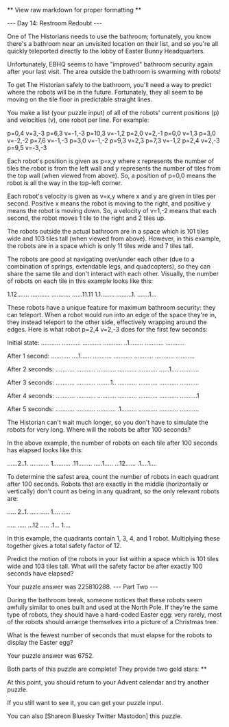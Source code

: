 ** View raw markdown for proper formatting **

--- Day 14: Restroom Redoubt ---

One of The Historians needs to use the bathroom; fortunately, you know there's a
bathroom near an unvisited location on their list, and so you're all quickly
teleported directly to the lobby of Easter Bunny Headquarters.

Unfortunately, EBHQ seems to have "improved" bathroom security again after your
last visit. The area outside the bathroom is swarming with robots!

To get The Historian safely to the bathroom, you'll need a way to predict where
the robots will be in the future. Fortunately, they all seem to be moving on the
tile floor in predictable straight lines.

You make a list (your puzzle input) of all of the robots' current positions (p)
and velocities (v), one robot per line. For example:

p=0,4 v=3,-3 p=6,3 v=-1,-3 p=10,3 v=-1,2 p=2,0 v=2,-1 p=0,0 v=1,3 p=3,0 v=-2,-2
p=7,6 v=-1,-3 p=3,0 v=-1,-2 p=9,3 v=2,3 p=7,3 v=-1,2 p=2,4 v=2,-3 p=9,5 v=-3,-3

Each robot's position is given as p=x,y where x represents the number of tiles
the robot is from the left wall and y represents the number of tiles from the
top wall (when viewed from above). So, a position of p=0,0 means the robot is
all the way in the top-left corner.

Each robot's velocity is given as v=x,y where x and y are given in tiles per
second. Positive x means the robot is moving to the right, and positive y means
the robot is moving down. So, a velocity of v=1,-2 means that each second, the
robot moves 1 tile to the right and 2 tiles up.

The robots outside the actual bathroom are in a space which is 101 tiles wide
and 103 tiles tall (when viewed from above). However, in this example, the
robots are in a space which is only 11 tiles wide and 7 tiles tall.

The robots are good at navigating over/under each other (due to a combination of
springs, extendable legs, and quadcopters), so they can share the same tile and
don't interact with each other. Visually, the number of robots on each tile in
this example looks like this:

1.12....... ........... ........... ......11.11 1.1........ .........1.
.......1...

These robots have a unique feature for maximum bathroom security: they can
teleport. When a robot would run into an edge of the space they're in, they
instead teleport to the other side, effectively wrapping around the edges. Here
is what robot p=2,4 v=2,-3 does for the first few seconds:

Initial state: ........... ........... ........... ........... ..1........
........... ...........

After 1 second: ........... ....1...... ........... ........... ...........
........... ...........

After 2 seconds: ........... ........... ........... ........... ...........
......1.... ...........

After 3 seconds: ........... ........... ........1.. ........... ...........
........... ...........

After 4 seconds: ........... ........... ........... ........... ...........
........... ..........1

After 5 seconds: ........... ........... ........... .1......... ...........
........... ...........

The Historian can't wait much longer, so you don't have to simulate the robots
for very long. Where will the robots be after 100 seconds?

In the above example, the number of robots on each tile after 100 seconds has
elapsed looks like this:

......2..1. ........... 1.......... .11........ .....1..... ...12......
.1....1....

To determine the safest area, count the number of robots in each quadrant after
100 seconds. Robots that are exactly in the middle (horizontally or vertically)
don't count as being in any quadrant, so the only relevant robots are:

..... 2..1. ..... ..... 1.... .....

..... ..... ...12 ..... .1... 1....

In this example, the quadrants contain 1, 3, 4, and 1 robot. Multiplying these
together gives a total safety factor of 12.

Predict the motion of the robots in your list within a space which is 101 tiles
wide and 103 tiles tall. What will the safety factor be after exactly 100
seconds have elapsed?

Your puzzle answer was 225810288. --- Part Two ---

During the bathroom break, someone notices that these robots seem awfully
similar to ones built and used at the North Pole. If they're the same type of
robots, they should have a hard-coded Easter egg: very rarely, most of the
robots should arrange themselves into a picture of a Christmas tree.

What is the fewest number of seconds that must elapse for the robots to display
the Easter egg?

Your puzzle answer was 6752.

Both parts of this puzzle are complete! They provide two gold stars: **

At this point, you should return to your Advent calendar and try another puzzle.

If you still want to see it, you can get your puzzle input.

You can also [Shareon Bluesky Twitter Mastodon] this puzzle.
